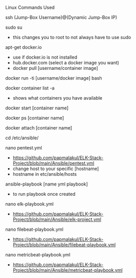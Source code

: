 Linux Commands Used

ssh (Jump-Box Username)@(Dynamic Jump-Box IP)

sudo su
-	this changes you to root to not always have to use sudo

apt-get docker.io
-	use if docker.io is not installed
-	hub.docker.com (select a docker image you want)
-	docker pull [username/container image]

docker run -ti [username/docker image] bash

docker container list -a
-	shows what containers you have available

docker start [container name]

docker ps [container name]

docker attach [container name]

cd /etc/ansible/ 

nano pentest.yml
-	https://github.com/papmalakul/ELK-Stack-Project/blob/main/Ansible/pentest.yml
-	change host to your specific [hostname]
-	hostname in etc/ansible/hosts

ansible-playbook [name yml playbook]
-	to run playbook once created

nano elk-playbook.yml
-	https://github.com/papmalakul/ELK-Stack-Project/blob/main/Ansible/elk-project.yml

nano filebeat-playbook.yml
-	https://github.com/papmalakul/ELK-Stack-Project/blob/main/Ansible/filebeat-playbook.yml

nano metricbeat-playbook.yml
-	https://github.com/papmalakul/ELK-Stack-Project/blob/main/Ansible/metricbeat-playbook.yml

